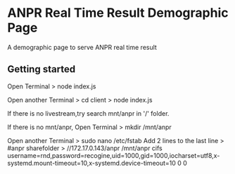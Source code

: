 # ANPR Real Time Result Demographic Page

A demographic page to serve ANPR real time result

## Getting started

Open Terminal > node index.js

Open another Terminal > cd client > node index.js


If there is no livestream,try search mnt/anpr in '/' folder.

If there is no mnt/anpr,
Open Terminal > mkdir /mnt/anpr

Open another Terminal > sudo nano /etc/fstab
Add 2 lines to the last line >  #anpr sharefolder > //172.17.0.143/anpr  /mnt/anpr  cifs  username=rnd,password=recogine,uid=1000,gid=1000,iocharset=utf8,x-systemd.mount-timeout=10,x-systemd.device-timeout=10  0  0
